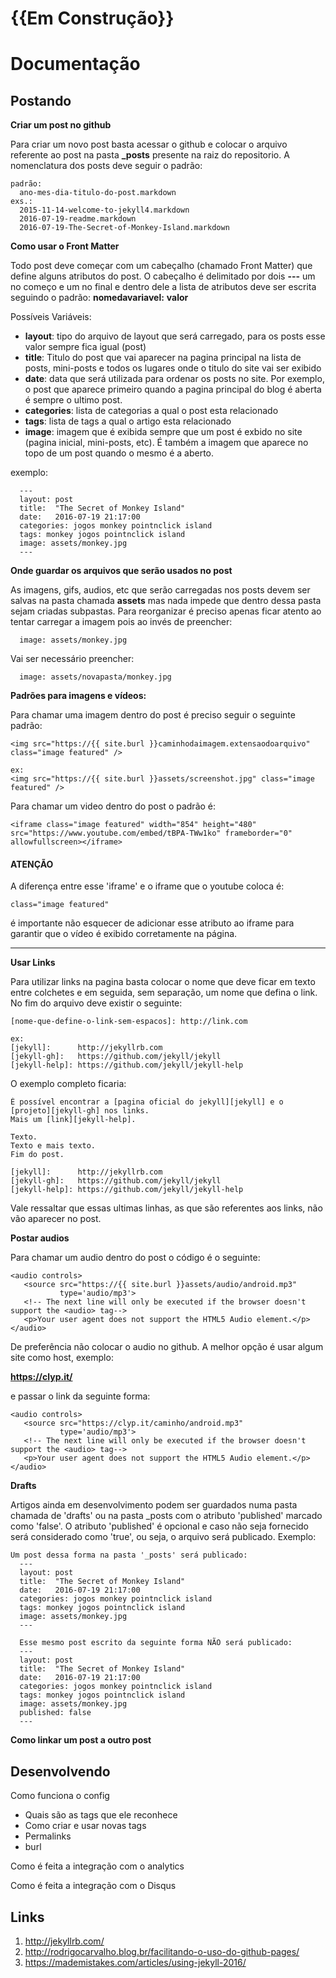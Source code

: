 # {{Em Construção}}

# Documentação

## Postando

**Criar um post no github**

Para criar um novo post basta acessar o github e colocar o arquivo referente ao post na pasta **_posts** presente na raiz do repositorio. A nomenclatura dos posts deve seguir o padrão:

```
padrão:
  ano-mes-dia-titulo-do-post.markdown
exs.:
  2015-11-14-welcome-to-jekyll4.markdown
  2016-07-19-readme.markdown
  2016-07-19-The-Secret-of-Monkey-Island.markdown
```

**Como usar o Front Matter**

Todo post deve começar com um cabeçalho (chamado Front Matter) que define alguns atributos do post. O cabeçalho é delimitado por dois **---** um no começo e um no final e dentro dele a lista de atributos deve ser escrita seguindo o padrão: **nomedavariavel:** **valor**

Possíveis Variáveis:
- **layout**: tipo do arquivo de layout que será carregado, para os posts esse valor sempre fica igual (post)
- **title**:  Titulo do post que vai aparecer na pagina principal na lista de posts, mini-posts e todos os lugares onde o titulo do site vai ser exibido
- **date**: data que será utilizada para ordenar os posts no site. Por exemplo, o post que aparece primeiro quando a pagina principal do blog é aberta é sempre o ultimo post.
- **categories**: lista de categorias a qual o post esta relacionado
- **tags**: lista de tags a qual o artigo esta relacionado
- **image**: imagem que é exibida sempre que um post é exbido no site (pagina inicial, mini-posts, etc). É também a imagem que aparece no topo de um post quando o mesmo é a aberto.


exemplo:

```
  ---
  layout: post
  title:  "The Secret of Monkey Island"
  date:   2016-07-19 21:17:00
  categories: jogos monkey pointnclick island
  tags: monkey jogos pointnclick island
  image: assets/monkey.jpg
  ---
```

**Onde guardar os arquivos que serão usados no post**

As imagens, gifs, audios, etc que serão carregadas nos posts devem ser salvas na pasta chamada **assets** mas nada impede que dentro dessa pasta sejam criadas subpastas. Para reorganizar é preciso apenas ficar atento ao tentar carregar a imagem pois ao invés de preencher:

```
  image: assets/monkey.jpg
```

Vai ser necessário preencher:

```
  image: assets/novapasta/monkey.jpg
```

**Padrões para imagens e vídeos:**

Para chamar uma imagem dentro do post é preciso seguir o seguinte padrão:

```
<img src="https://{{ site.burl }}caminhodaimagem.extensaodoarquivo" class="image featured" />

ex:
<img src="https://{{ site.burl }}assets/screenshot.jpg" class="image featured" />
```

Para chamar um video dentro do post o padrão é:

```
<iframe class="image featured" width="854" height="480" src="https://www.youtube.com/embed/tBPA-TWw1ko" frameborder="0" allowfullscreen></iframe>
```

#### ATENÇÃO

A diferença entre esse 'iframe' e o iframe que o youtube coloca é:

```
class="image featured"
```

é importante não esquecer de adicionar esse atributo ao iframe para garantir que o vídeo é exibido corretamente na página.

--------

**Usar Links**

Para utilizar links na pagina basta colocar o nome que deve ficar em texto entre colchetes e em seguida, sem separação, um nome que defina o link. No fim do arquivo deve existir o seguinte:

```
[nome-que-define-o-link-sem-espacos]: http://link.com

ex:
[jekyll]:      http://jekyllrb.com
[jekyll-gh]:   https://github.com/jekyll/jekyll
[jekyll-help]: https://github.com/jekyll/jekyll-help
```

O exemplo completo ficaria:

```
É possível encontrar a [pagina oficial do jekyll][jekyll] e o [projeto][jekyll-gh] nos links.
Mais um [link][jekyll-help].

Texto.
Texto e mais texto.
Fim do post.

[jekyll]:      http://jekyllrb.com
[jekyll-gh]:   https://github.com/jekyll/jekyll
[jekyll-help]: https://github.com/jekyll/jekyll-help
```

Vale ressaltar que essas ultimas linhas, as que são referentes aos links, não vão aparecer no post.

**Postar audios**

Para chamar um audio dentro do post o código é o seguinte:

```
<audio controls>
   <source src="https://{{ site.burl }}assets/audio/android.mp3"
           type='audio/mp3'>
   <!-- The next line will only be executed if the browser doesn't support the <audio> tag-->
   <p>Your user agent does not support the HTML5 Audio element.</p>
</audio>
```

De preferência não colocar o audio no github. A melhor opção é usar algum site como host, exemplo:

**https://clyp.it/**

e passar o link da seguinte forma:


```
<audio controls>
   <source src="https://clyp.it/caminho/android.mp3"
           type='audio/mp3'>
   <!-- The next line will only be executed if the browser doesn't support the <audio> tag-->
   <p>Your user agent does not support the HTML5 Audio element.</p>
</audio>
```

**Drafts**

Artigos ainda em desenvolvimento podem ser guardados numa pasta chamada de 'drafts' ou na pasta _posts com o atributo 'published' marcado como 'false'. O atributo 'published' é opcional e caso não seja fornecido será considerado como 'true', ou seja, o arquivo será publicado. Exemplo:

```
Um post dessa forma na pasta '_posts' será publicado: 
  ---
  layout: post
  title:  "The Secret of Monkey Island"
  date:   2016-07-19 21:17:00
  categories: jogos monkey pointnclick island
  tags: monkey jogos pointnclick island
  image: assets/monkey.jpg
  ---
  
  Esse mesmo post escrito da seguinte forma NÃO será publicado:
  ---
  layout: post
  title:  "The Secret of Monkey Island"
  date:   2016-07-19 21:17:00
  categories: jogos monkey pointnclick island
  tags: monkey jogos pointnclick island
  image: assets/monkey.jpg
  published: false
  ---
```

**Como linkar um post a outro post**

## Desenvolvendo

Como funciona o config
 - Quais são as tags que ele reconhece
 - Como criar e usar novas tags
 - Permalinks
 - burl

Como é feita a integração com o analytics

Como é feita a integração com o Disqus

## Links

1. http://jekyllrb.com/
2. http://rodrigocarvalho.blog.br/facilitando-o-uso-do-github-pages/
3. https://mademistakes.com/articles/using-jekyll-2016/
